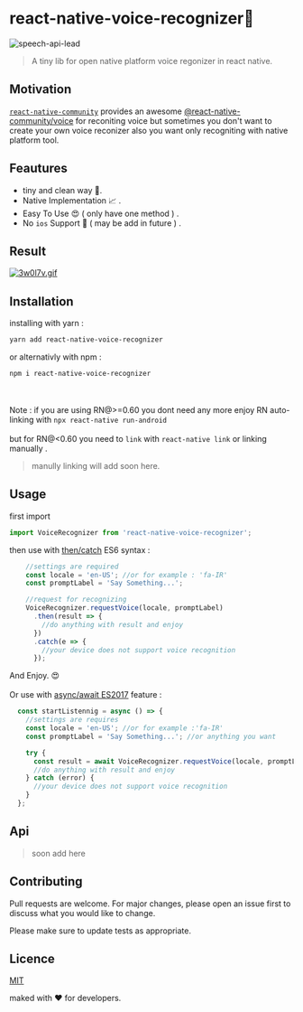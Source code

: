 # react-native-voice-recognizer:microphone:
![speech-api-lead](https://user-images.githubusercontent.com/37307562/78901097-159fe800-7a8d-11ea-948a-0ce9ff01a5b6.png)<br>
>A tiny lib for open native platform voice regonizer in react native.
## Motivation
<a href="https://github.com/react-native-community">`react-native-community`<a/> provides an awesome <a href="https://github.com/react-native-community/voice">@react-native-community/voice</a> for reconiting voice but sometimes you don't want to create your own voice reconizer also you want only recogniting with native platform tool.
## Feautures
  - tiny and clean way :rocket:.
  - Native Implementation :chart_with_upwards_trend: .
  - Easy To Use :heart_eyes: ( only have one method ) .
  - No `ios` Support :hankey: ( may be add in future ) .
## Result
<a href="https://gifyu.com/image/lslg"><img src="https://s6.gifyu.com/images/3w0l7v.gif" alt="3w0l7v.gif" border="0" /></a>
## Installation
installing with yarn : 

```bash
yarn add react-native-voice-recognizer
```

or alternativly with npm :
```bash
npm i react-native-voice-recognizer
```
 <br><br>
Note : if you are using RN@>=0.60 you dont need any more enjoy RN auto-linking with `npx react-native run-android` <br><br> but for RN@<0.60 you need to `link` with `react-native link` or linking manually .
>manully linking will add soon here.

## Usage

first import 
```js
import VoiceRecognizer from 'react-native-voice-recognizer';
```
then use with <a href="https://developer.mozilla.org/en-US/docs/Web/JavaScript/Guide/Using_promises">then/catch</a> ES6 syntax :
```js
    //settings are required
    const locale = 'en-US'; //or for example : 'fa-IR'
    const promptLabel = 'Say Something...';

    //request for recognizing
    VoiceRecognizer.requestVoice(locale, promptLabel)
      .then(result => {
        //do anything with result and enjoy
      })
      .catch(e => {
        //your device does not support voice recognition
      });
```
And Enjoy. :heart_eyes:<br><br>
Or use with <a href="https://developer.mozilla.org/en-US/docs/Learn/JavaScript/Asynchronous/Async_await">async/await ES2017</a> feature :
```js
  const startListennig = async () => {
    //settings are requires
    const locale = 'en-US'; //or for example :'fa-IR'
    const promptLabel = 'Say Something...'; //or anything you want

    try {
      const result = await VoiceRecognizer.requestVoice(locale, promptLabel);
      //do anything with result and enjoy
    } catch (error) {
      //your device does not support voice recognition
    }
  };
```
## Api

> soon add here 

## Contributing

Pull requests are welcome. For major changes, please open an issue first to discuss what you would like to change.

Please make sure to update tests as appropriate.

## Licence
<a href="https://choosealicense.com/licenses/mit/">MIT</a>

maked with :heart: for developers.


